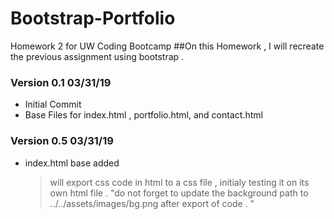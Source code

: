 # Bootstrap-Portfolio
Homework 2 for UW Coding Bootcamp
##On this Homework , I will recreate the previous assignment using bootstrap . 

### Version 0.1 03/31/19
  - Initial Commit 
  - Base Files for index.html , portfolio.html, and contact.html
### Version 0.5 03/31/19
  - index.html base added
    > will export css code in html to a css file , initialy testing it on its own html file . "do not forget to update the background path to ../../assets/images/bg.png after export of code .  "
